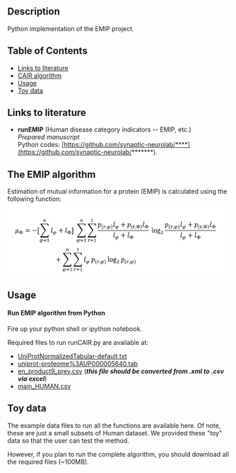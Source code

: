 ## Description
Python implementation of the EMIP project.

## Table of Contents
* [Links to literature](#links-to-literature)
* [CAIR algorithm](#The-CAIR-algorithm)  
* [Usage](#Usage)  
* [Toy data](#Toy-data)


## Links to literature 

* **runEMIP** (Human disease category indicators -- EMIP, etc.)  
_Prepared manuscript_  
Python codes: [https://github.com/synaptic-neurolab/****](https://github.com/synaptic-neurolab/*******).  


## The EMIP algorithm

Estimation of mutual information for a protein (EMIP) is calculated using the following function:

<img src="img/mutual_inf.PNG" height="150"> 

## Usage

#### Run EMIP algorithm from Python
Fire up your python shell or ipython notebook. 

Required files to run runCAIR.py are available at:

* [UniProtNormalizedTabular-default.txt](www.pickle.gr/Data/2.5/PICKLE2_5_UniProtNormalizedTabular-default.zip)
* [uniprot-proteome%3AUP000005640.tab](https://www.uniprot.org/uniprot/?query=proteome:UP000005640&format=tab&force=true&columns=id,reviewed,genes(PREFERRED),protein%20names,sequence,database(Orphanet),comment(INVOLVEMENT%20IN%20DISEASE),interactor&compress=yes)
* [en_product9_prev.csv](http://www.orphadata.org/data/xml/en_product9_prev.xml) (***this file should be converted from .xml to .csv via excel***)
* [main_HUMAN.csv](https://github.com/marcottelab/Gene-Ages/raw/master/Main/main_HUMAN.csv)






## Toy data
The example data files to run all the functions are available here. Of note, these are just a small subsets of Human dataset. We provided these "toy" data so that the user can test the method. 

However, if you plan to run the complete algorithm, you should download all the required files (~100MB).
